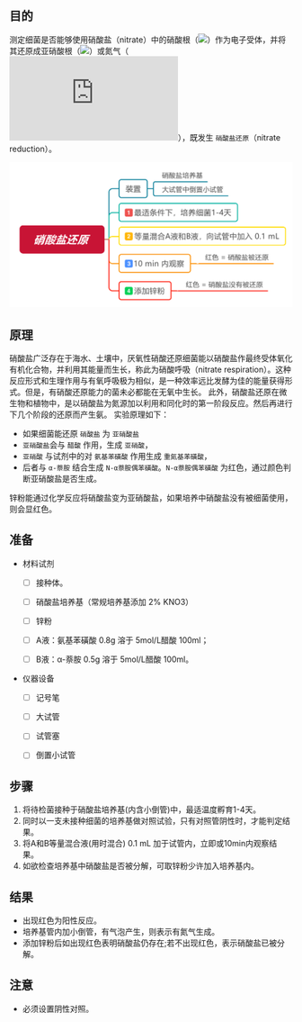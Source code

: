 ## 目的
测定细菌是否能够使用硝酸盐（nitrate）中的硝酸根（![](http://latex.codecogs.com/svg.latex?NO_3^-)）作为电子受体，并将其还原成亚硝酸根（![](http://latex.codecogs.com/png.latex?NO_3^-)）或氮气（![](http://latex.codecogs.com/svg.latex?N_2)），既发生 `硝酸盐还原`（nitrate reduction）。

![](https://github.com/Xeonilian/lab/blob/master/%E9%85%8D%E5%9B%BE/%E7%A1%9D%E9%85%B8%E7%9B%90%E8%BF%98%E5%8E%9F.svg)

## 原理
硝酸盐广泛存在于海水、土壤中，厌氧性硝酸还原细菌能以硝酸盐作最终受体氧化有机化合物，并利用其能量而生长，称此为硝酸呼吸（nitrate respiration）。这种反应形式和生理作用与有氧呼吸极为相似，是一种效率远比发酵为佳的能量获得形式。但是，有硝酸还原能力的菌未必都能在无氧中生长。
此外，硝酸盐还原在微生物和植物中，是以硝酸盐为氮源加以利用和同化时的第一阶段反应。然后再进行下几个阶段的还原而产生氨。
实验原理如下：

* 如果细菌能还原 `硝酸盐` 为 `亚硝酸盐`
* `亚硝酸盐`会与 `醋酸` 作用，生成 `亚硝酸`，
* `亚硝酸` 与试剂中的对 `氨基苯磺酸` 作用生成 `重氮基苯磺酸`，
* 后者与 `α-萘胺` 结合生成 `N-α萘胺偶苯磺酸`。`N-α萘胺偶苯磺酸` 为红色，通过颜色判断亚硝酸盐是否生成。

锌粉能通过化学反应将硝酸盐变为亚硝酸盐，如果培养中硝酸盐没有被细菌使用，则会显红色。

## 准备

* 材料试剂

    - [ ] 接种体。
    - [ ] 硝酸盐培养基（常规培养基添加 2% KNO3）
    - [ ] 锌粉
    - [ ] A液：氨基苯磺酸 0.8g 溶于 5mol/L醋酸 100ml；
    - [ ] B液：α-萘胺 0.5g 溶于 5mol/L醋酸 100ml。


* 仪器设备
    - [ ] 记号笔
    - [ ] 大试管
    - [ ] 试管塞
    - [ ] 倒置小试管


## 步骤
1. 将待检菌接种于硝酸盐培养基(内含小倒管)中，最适温度孵育1-4天。
2. 同时以一支未接种细菌的培养基做对照试验，只有对照管阴性时，才能判定结果。
2. 将A和B等量混合液(用时混合) 0.1 mL 加于试管内，立即或10min内观察结果。
3. 如欲检查培养基中硝酸盐是否被分解，可取锌粉少许加入培养基内。

## 结果
* 出现红色为阳性反应。
* 培养基管内加小倒管，有气泡产生，则表示有氮气生成。
* 添加锌粉后如出现红色表明硝酸盐仍存在;若不出现红色，表示硝酸盐已被分解。

## 注意
* 必须设置阴性对照。
